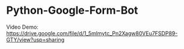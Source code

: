 # Python-Google-Form-Bot

Video Demo:
https://drive.google.com/file/d/1_5mlmytc_Pn2Xagw80VEu7FSDP89-GTY/view?usp=sharing
